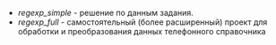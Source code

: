 - *regexp_simple* - решение по данным задания.
- *regexp_full* - самостоятельный (более расширенный) проект для обработки и преобразования данных телефонного справочника
